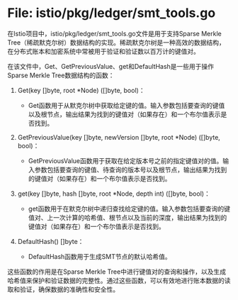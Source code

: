 # File: istio/pkg/ledger/smt_tools.go

在Istio项目中，istio/pkg/ledger/smt_tools.go文件是用于支持Sparse Merkle Tree（稀疏默克尔树）数据结构的实现。稀疏默克尔树是一种高效的数据结构，在分布式账本和加密系统中常被用于验证和验证数以百万计的键值对。

在该文件中，Get、GetPreviousValue、get和DefaultHash是一些用于操作Sparse Merkle Tree数据结构的函数：

1. Get(key []byte, root *Node) ([]byte, bool)：
   - Get函数用于从默克尔树中获取给定键的值。输入参数包括要查询的键值以及根节点，输出结果为找到的键值对（如果存在）和一个布尔值表示是否找到。

2. GetPreviousValue(key []byte, newVersion []byte, root *Node) ([]byte, bool)：
   - GetPreviousValue函数用于获取在给定版本号之前的指定键值对的值。输入参数包括要查询的键值、待查询的版本号以及根节点，输出结果为找到的键值对（如果存在）和一个布尔值表示是否找到。

3. get(key []byte, hash []byte, root *Node, depth int) ([]byte, bool)：
   - get函数用于在默克尔树中递归查找给定键的值。输入参数包括要查询的键值对、上一次计算的哈希值、根节点以及当前的深度，输出结果为找到的键值对（如果存在）和一个布尔值表示是否找到。

4. DefaultHash() []byte：
   - DefaultHash函数用于生成SMT节点的默认哈希值。

这些函数的作用是在Sparse Merkle Tree中进行键值对的查询和操作，以及生成哈希值来保护和验证数据的完整性。通过这些函数，可以有效地进行账本数据的读取和验证，确保数据的准确性和安全性。

